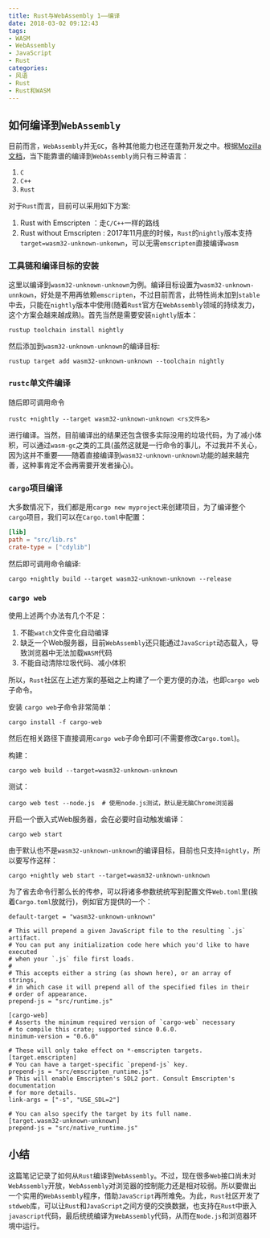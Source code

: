 ```yaml
---
title: Rust与WebAssembly 1——编译
date: 2018-03-02 09:12:43
tags:
- WASM
- WebAssembly
- JavaScript 
- Rust
categories:
- 风语
- Rust
- Rust和WASM
---
```


## 如何编译到`WebAssembly`

目前而言，`WebAssembly`并无`GC`，各种其他能力也还在蓬勃开发之中。根据[Mozilla文档](https://developer.mozilla.org/en-US/docs/WebAssembly/Concepts)，当下能靠谱的编译到`WebAssembly`尚只有三种语言：
1. `C`
2. `C++`
3. `Rust`

对于`Rust`而言，目前可以采用如下方案:
1. Rust with Emscripten ：走`C/C++`一样的路线
2. Rust without Emscripten : 2017年11月底的时候，`Rust`的`nightly`版本支持`target=wasm32-unknown-unkonwn`，可以无需`emscripten`直接编译`wasm`

### 工具链和编译目标的安装

这里以编译到`wasm32-unknown-unknown`为例。编译目标设置为`wasm32-unknown-unnkown`，好处是不用再依赖`emscripten`，不过目前而言，此特性尚未加到`stable`中去，只能在`nightly`版本中使用(随着`Rust`官方在`WebAssembly`领域的持续发力，这个方案会越来越成熟)。首先当然是需要安装`nightly`版本：
```
rustup toolchain install nightly     
```
然后添加到`wasm32-unknown-unknown`的编译目标:<!--more-->
```
rustup target add wasm32-unknown-unknown --toolchain nightly
```

### `rustc`单文件编译

随后即可调用命令
```
rustc +nightly --target wasm32-unknown-unknown <rs文件名>
```
进行编译。当然，目前编译出的结果还包含很多实际没用的垃圾代码，为了减小体积，可以通过`wasm-gc`之类的工具(虽然这就是一行命令的事儿，不过我并不关心，因为这并不重要——随着直接编译到`wasm32-unknown-unknown`功能的越来越完善，这种事肯定不会再需要开发者操心)。

### `cargo`项目编译

大多数情况下，我们都是用`cargo new myproject`来创建项目，为了编译整个`cargo`项目，我们可以在`Cargo.toml`中配置：
```toml
[lib]
path = "src/lib.rs"
crate-type = ["cdylib"]
```
然后即可调用命令编译:
```
cargo +nightly build --target wasm32-unknown-unknown --release
```

### `cargo web` 

使用上述两个办法有几个不足：
1. 不能`watch`文件变化自动编译
2. 缺乏一个Web服务器，目前`WebAssembly`还只能通过`JavaScript`动态载入，导致浏览器中无法加载`WASM`代码
3. 不能自动清除垃圾代码、减小体积

所以，`Rust`社区在上述方案的基础之上构建了一个更方便的办法，也即`cargo web`子命令。

安装 `cargo web`子命令非常简单：
```
cargo install -f cargo-web
```
然后在相关路径下直接调用`cargo web`子命令即可(不需要修改`Cargo.toml`)。

构建：
```
cargo web build --target=wasm32-unknown-unknown
```

测试：
```
cargo web test --node.js  # 使用node.js测试，默认是无脑Chrome浏览器
```

开启一个嵌入式Web服务器，会在必要时自动触发编译：
```
cargo web start
```

由于默认也不是`wasm32-unknown-unknown`的编译目标，目前也只支持`nightly`，所以要写作这样：
```
cargo +nightly web start --target=wasm32-unknown-unknown
```

为了省去命令行那么长的传参，可以将诸多参数统统写到配置文件`Web.toml`里(挨着`Cargo.toml`放就行)，例如官方提供的一个：
```
default-target = "wasm32-unknown-unknown"

# This will prepend a given JavaScript file to the resulting `.js` artifact.
# You can put any initialization code here which you'd like to have executed
# when your `.js` file first loads.
#
# This accepts either a string (as shown here), or an array of strings,
# in which case it will prepend all of the specified files in their
# order of appearance.
prepend-js = "src/runtime.js"

[cargo-web]
# Asserts the minimum required version of `cargo-web` necessary
# to compile this crate; supported since 0.6.0.
minimum-version = "0.6.0"

# These will only take effect on *-emscripten targets.
[target.emscripten]
# You can have a target-specific `prepend-js` key.
prepend-js = "src/emscripten_runtime.js"
# This will enable Emscripten's SDL2 port. Consult Emscripten's documentation
# for more details.
link-args = ["-s", "USE_SDL=2"]

# You can also specify the target by its full name.
[target.wasm32-unknown-unknown]
prepend-js = "src/native_runtime.js"
```

## 小结

这篇笔记记录了如何从`Rust`编译到`WebAssembly`。不过，现在很多`Web`接口尚未对`WebAssembly`开放，`WebAssembly`对浏览器的控制能力还是相对较弱。所以要做出一个实用的`WebAssembly`程序，借助`JavaScript`再所难免。为此，`Rust`社区开发了`stdweb`库，可以让`Rust`和`JavaScript`之间方便的交换数据，也支持在`Rust`中嵌入`javascript`代码，最后统统编译为`WebAssembly`代码，从而在`Node.js`和浏览器环境中运行。